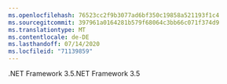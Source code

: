 ```yaml
---
ms.openlocfilehash: 76523cc2f9b3077ad6bf350c19858a521193f1c4
ms.sourcegitcommit: 397961a0164281b579f68064c3bb66c071f374d9
ms.translationtype: MT
ms.contentlocale: de-DE
ms.lasthandoff: 07/14/2020
ms.locfileid: "71139859"
---
```

<span data-ttu-id="9e8a7-101">.NET Framework 3.5</span><span class="sxs-lookup"><span data-stu-id="9e8a7-101">.NET Framework 3.5</span></span>